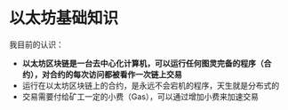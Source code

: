 # 以太坊基础知识


我目前的认识：

- **以太坊区块链是一台去中心化计算机，可以运行任何图灵完备的程序（合约），对合约的每次访问都被看作一次链上交易**
- 运行在以太坊区块链上的合约，是永远不会宕机的程序，天生就是分布式的
- 交易需要付给矿工一定的小费（Gas），可以通过增加小费来加速交易



